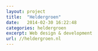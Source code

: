 ```yaml
---
layout: project
title:  "Heldergroen"
date:   2014-02-30 16:22:48
categories: heldergroen
excerpt: Web design & development
url: //heldergroen.nl
---
```


